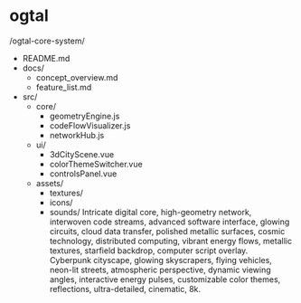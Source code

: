 # ogtal
/ogtal-core-system/
  - README.md
  - docs/
      - concept_overview.md
      - feature_list.md
  - src/
      - core/
          - geometryEngine.js
          - codeFlowVisualizer.js
          - networkHub.js
      - ui/
          - 3dCityScene.vue
          - colorThemeSwitcher.vue
          - controlsPanel.vue
      - assets/
          - textures/
          - icons/
          - sounds/
Intricate digital core, high-geometry network, interwoven code streams, advanced software interface, glowing circuits, cloud data transfer, polished metallic surfaces, cosmic technology, distributed computing, vibrant energy flows, metallic textures, starfield backdrop, computer script overlay.  
Cyberpunk cityscape, glowing skyscrapers, flying vehicles, neon-lit streets, atmospheric perspective, dynamic viewing angles, interactive energy pulses, customizable color themes, reflections, ultra-detailed, cinematic, 8k.
